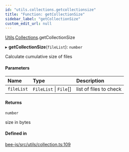 ```yaml
---
id: "utils.collections.getcollectionsize"
title: "Function: getCollectionSize"
sidebar_label: "getCollectionSize"
custom_edit_url: null
---
```


[Utils](../modules/utils.md).[Collections](../modules/utils.collections.md).getCollectionSize

▸ **getCollectionSize**(`fileList`): `number`

Calculate cumulative size of files

#### Parameters

| Name | Type | Description |
| :------ | :------ | :------ |
| `fileList` | `FileList` \| `File`[] | list of files to check |

#### Returns

`number`

size in bytes

#### Defined in

[bee-js/src/utils/collection.ts:109](https://github.com/ethersphere/bee-js/blob/0e69ca1/src/utils/collection.ts#L109)

